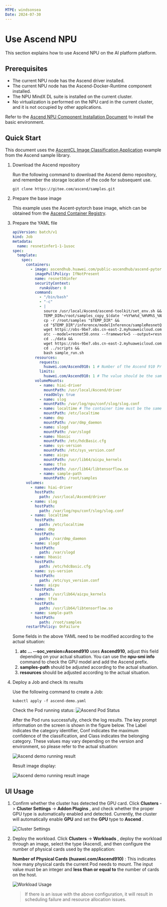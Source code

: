```yaml
---
MTPE: windsonsea
Date: 2024-07-30
---
```


# Use Ascend NPU

This section explains how to use Ascend NPU on the AI platform platform.

## Prerequisites

- The current NPU node has the Ascend driver installed.
- The current NPU node has the Ascend-Docker-Runtime component installed.
- The NPU MindX DL suite is installed on the current cluster.
- No virtualization is performed on the NPU card in the current cluster,
  and it is not occupied by other applications.

Refer to the [Ascend NPU Component Installation Document](ascend_driver_install.md)
to install the basic environment.

## Quick Start

This document uses the [AscentCL Image Classification Application](https://gitee.com/ascend/samples/tree/master/inference/modelInference/sampleResnetQuickStart/python) example from the Ascend sample library.

1. Download the Ascend repository

    Run the following command to download the Ascend demo repository,
    and remember the storage location of the code for subsequent use.

    ```git
    git clone https://gitee.com/ascend/samples.git
    ```

2. Prepare the base image

    This example uses the Ascent-pytorch base image, which can be obtained from the
    [Ascend Container Registry](https://www.hiascend.com/developer/ascendhub).

3. Prepare the YAML file

    ```yaml title="ascend-demo.yaml"
    apiVersion: batch/v1
    kind: Job
    metadata:
      name: resnetinfer1-1-1usoc
    spec:
      template:
        spec:
          containers:
            - image: ascendhub.huawei.com/public-ascendhub/ascend-pytorch:23.0.RC2-ubuntu18.04 # Inference image name
              imagePullPolicy: IfNotPresent
              name: resnet50infer
              securityContext:
                runAsUser: 0
              command:
                - "/bin/bash"
                - "-c"
                - |
                  source /usr/local/Ascend/ascend-toolkit/set_env.sh &&
                  TEMP_DIR=/root/samples_copy_$(date '+%Y%m%d_%H%M%S_%N') &&
                  cp -r /root/samples "$TEMP_DIR" &&
                  cd "$TEMP_DIR"/inference/modelInference/sampleResnetQuickStart/python/model &&
                  wget https://obs-9be7.obs.cn-east-2.myhuaweicloud.com/003_Atc_Models/resnet50/resnet50.onnx &&
                  atc --model=resnet50.onnx --framework=5 --output=resnet50 --input_shape="actual_input_1:1,3,224,224"  --soc_version=Ascend910 &&
                  cd ../data &&
                  wget https://obs-9be7.obs.cn-east-2.myhuaweicloud.com/models/aclsample/dog1_1024_683.jpg &&
                  cd ../scripts &&
                  bash sample_run.sh
              resources:
                requests:
                  huawei.com/Ascend910: 1 # Number of the Ascend 910 Processors
                limits:
                  huawei.com/Ascend910: 1 # The value should be the same as that of requests
              volumeMounts:
                - name: hiai-driver
                  mountPath: /usr/local/Ascend/driver
                  readOnly: true
                - name: slog
                  mountPath: /var/log/npu/conf/slog/slog.conf
                - name: localtime # The container time must be the same as the host time
                  mountPath: /etc/localtime
                - name: dmp
                  mountPath: /var/dmp_daemon
                - name: slogd
                  mountPath: /var/slogd
                - name: hbasic
                  mountPath: /etc/hdcBasic.cfg
                - name: sys-version
                  mountPath: /etc/sys_version.conf
                - name: aicpu
                  mountPath: /usr/lib64/aicpu_kernels
                - name: tfso
                  mountPath: /usr/lib64/libtensorflow.so
                - name: sample-path
                  mountPath: /root/samples
          volumes:
            - name: hiai-driver
              hostPath:
                path: /usr/local/Ascend/driver
            - name: slog
              hostPath:
                path: /var/log/npu/conf/slog/slog.conf
            - name: localtime
              hostPath:
                path: /etc/localtime
            - name: dmp
              hostPath:
                path: /var/dmp_daemon
            - name: slogd
              hostPath:
                path: /var/slogd
            - name: hbasic
              hostPath:
                path: /etc/hdcBasic.cfg
            - name: sys-version
              hostPath:
                path: /etc/sys_version.conf
            - name: aicpu
              hostPath:
                path: /usr/lib64/aicpu_kernels
            - name: tfso
              hostPath:
                path: /usr/lib64/libtensorflow.so
            - name: sample-path
              hostPath:
                path: /root/samples
          restartPolicy: OnFailure
    ```

    Some fields in the above YAML need to be modified according to the actual situation:

    1. __atc ... --soc_version=Ascend910__ uses __Ascend910__, adjust this field depending on
       your actual situation. You can use the __npu-smi info__ command to check the GPU model
       and add the Ascend prefix.
    2. __samples-path__ should be adjusted according to the actual situation.
    3. __resources__ should be adjusted according to the actual situation.

4. Deploy a Job and check its results

    Use the following command to create a Job:

    ```shell
    kubectl apply -f ascend-demo.yaml
    ```

    Check the Pod running status: ![Ascend Pod Status](https://docs.daocloud.io/daocloud-docs-images/docs/zh/docs/kpanda/user-guide/gpu/images/ascend-demo-pod-status.png)

    After the Pod runs successfully, check the log results. The key prompt information on the screen is shown in
    the figure below. The Label indicates the category identifier, Conf indicates the maximum confidence of
    the classification, and Class indicates the belonging category. These values may vary depending on the
    version and environment, so please refer to the actual situation:

    ![Ascend demo running result](https://docs.daocloud.io/daocloud-docs-images/docs/zh/docs/kpanda/user-guide/gpu/images/ascend-demo-pod-result.png)

    Result image display:

    ![Ascend demo running result image](https://docs.daocloud.io/daocloud-docs-images/docs/zh/docs/kpanda/user-guide/gpu/images/ascend-demo-infer-result.png)

## UI Usage

1. Confirm whether the cluster has detected the GPU card. Click __Clusters__ -> __Cluster Settings__ -> __Addon Plugins__ ,
   and check whether the proper GPU type is automatically enabled and detected.
   Currently, the cluster will automatically enable __GPU__ and set the __GPU__ type to __Ascend__ .

    ![Cluster Settings](https://docs.daocloud.io/daocloud-docs-images/docs/zh/docs/kpanda/user-guide/gpu/images/cluster-setting-ascend-gpu.jpg)

2. Deploy the workload. Click __Clusters__ -> __Workloads__ , deploy the workload through an image,
   select the type (Ascend), and then configure the number of physical cards used by the application:

    **Number of Physical Cards (huawei.com/Ascend910)** : This indicates how many physical cards
    the current Pod needs to mount. The input value must be an integer and **less than or equal to**
    the number of cards on the host.

    ![Workload Usage](https://docs.daocloud.io/daocloud-docs-images/docs/zh/docs/kpanda/user-guide/gpu/images/workload_ascendgpu_userguide.jpg)

    > If there is an issue with the above configuration, it will result in
    > scheduling failure and resource allocation issues.
